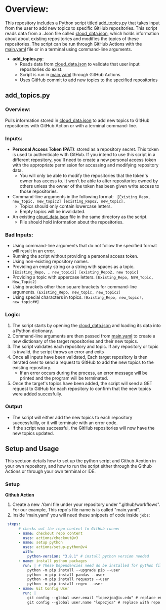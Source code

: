 # Overview:
This repository includes a Python script titled [add_topics.py](https://github.com/lopezjoa/TopicTest/blob/test-safety-controls/add_topics.py) that takes input from the user to add new topics to specific GitHub repositories. This script reads data from a .Json file called [cloud_data.json](https://github.com/lopezjoa/TopicTest/blob/main/cloud_data.json), which holds information about about existing repositories and modifies the topics of these repositories. The script can be run through GitHub Actions with the [main.yaml](https://github.com/lopezjoa/TopicTest/blob/main/.github/workflows/main.yml) file or in a terminal using command-line arguments. 
- **add_topics.py**:
  - Reads data from [cloud_data.json](https://github.com/lopezjoa/TopicTest/blob/main/cloud_data.json) to validate that user input repositories do exist.
  - Script is run in [main.yaml](https://github.com/lopezjoa/TopicTest/blob/main/.github/workflows/main.yml) through GitHub Actions.
  - Uses GitHub commit to add new topics to the specified repositories
 
## add_topics.py

### Overview:
Pulls information stored in [cloud_data.json](https://github.com/lopezjoa/TopicTest/blob/main/cloud_data.json) to add new topics to GitHub repositories with GitHub Action or with a terminal command-line.

### Inputs:
- **Personal Access Token (PAT)**: stored as a repository secret. This token is used to authenticate with GitHub. If you intend to use this script in a different repository, you'll need to create a new personal access token with the appropriate permission for accessing and modifying repository data.
  -  You will only be able to modify the repositories that the token's owner has access to. It won't be able to alter repositories owned by others unless the owner of the token has been given write access to those repositories.
- Command-line arguments in the following format:
    ` [Existing_Repo, new_topic, new_topic2] [existing_Repo2, new_topic].`
  - Topics should only contain lowercase letters.
  - Empty topics will be invalidated.
- An existing [cloud_data.json](https://github.com/lopezjoa/TopicTest/blob/main/cloud_data.json) file in the same directory as the script.
  - File should hold information about the repositories.

### Bad Inputs:
 - Using command-line arguments that do not follow the specified format will result in an error.
 - Running the script without providing a personal access token.
 - Using non-existing repository names. 
 - Providing an empty string or a string with spaces as a topic. `[Existing_Repo, , new_topic2] [existing_Repo2, new topic]`
 - Providing a topic with uppercase letters. `[Existing_Repo, NEW_Topic, New_Topic2]`
 - Using brackets other than square brackets for command-line arguments. `(Existing_Repo, new_topic, new_topic2) `
 - Using special characters in topics. `[Existing_Repo, new_topic!, new_topic##]`


### Logic:
  1. The script starts by opening the [cloud_data.json](https://github.com/lopezjoa/TopicTest/blob/main/cloud_data.json) and loading its data into a Python dictionary.
  2. Command-line arguments are then passed from [main.yaml](https://github.com/lopezjoa/TopicTest/blob/main/.github/workflows/main.yml) to create a new dictionary of the target repositories and their new topics.
  3. The script validates each repository and topic. If any repository or topic is invalid, the script throws an error and exits
  4. Once all inputs have been validated, Each target repository is then iterated over to send a request to GitHub to add the new topics to the existing repository.
      - If an error occurs during the process, an error message will be printed and the program will be terminated.
  5. Once the target's topics have been added, the script will send a GET request to GitHub for each repository to confirm that the new topics were added succesfully.
  
### Output
  - The script will either add the new topics to each repository successfullly, or it will terminate with an error code.
  - If the script was successful, the GitHub repositories will now have the new topics updated.

## Setup and Usage
This sectuon details how to set up the python script and Github Acxtion in your own repository, and how to run the script either through the Github Actions or through your own terminal or IDE. 
### Setup
**Github Action**
1. Create a new .Yaml file under your repository under ".github/workflows". For our example, This repo's file name is is called "main.yaml".
2. Inside 'main.yaml' you will need these snippets of code inside `jobs:`
```yaml
 steps:
      # checks out the repo content to GitHub runner
      - name: checkout repo content
        uses: actions/checkout@v3
      - name: setup python
        uses: actions/setup-python@v4
        with:
          python-version: "3.8.1" # install python version needed
      - name: install python packages 
        run: | # These Dependencies need do be installed for python file to work 
          python -m pip install --upgrade pip --user
          python -m pip install pandas --user
          python -m pip install requests --user
          python -m pip install regex --user
      - name: Git Config User
        run: |
          git config --global user.email "lopezjoa@iu.edu" # replace email with repo owner's email 
          git config --global user.name "lopezjoa" # replace with repo owner's username
```
